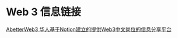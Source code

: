 # Web 3 信息链接

[AbetterWeb3 华人基于Notion建立的提供Web3中文岗位的信息分享平台](https://abetterweb3.notion.site/abetterweb3-7ce334dcf8524cb79a5894bdd784ddb4)